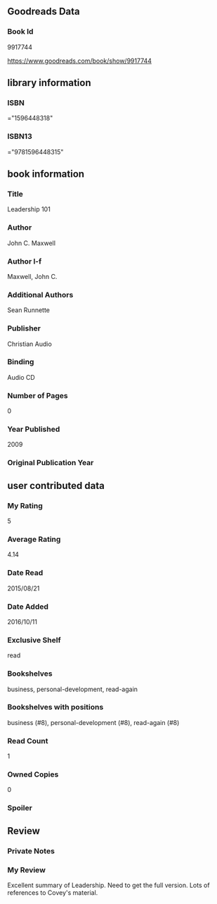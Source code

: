 <!-- This template shows how to bulk convert all columns of data into one markdown file -->
<!-- caveat: KeyError if there's a mismatch. Empty values output nothing -->

## Goodreads Data

### Book Id 

9917744

https://www.goodreads.com/book/show/9917744

## library information

### ISBN 
="1596448318"

### ISBN13 
="9781596448315"

## book information

### Title
Leadership 101

### Author 
John C. Maxwell

### Author l-f 
Maxwell, John C.

### Additional Authors
Sean Runnette

### Publisher 
Christian Audio

### Binding
Audio CD

### Number of Pages
0

### Year Published
2009

### Original Publication Year 


## user contributed data

### My Rating
5

### Average Rating
4.14

### Date Read
2015/08/21

### Date Added
2016/10/11

### Exclusive Shelf
read

### Bookshelves
business, personal-development, read-again

### Bookshelves with positions
business (#8), personal-development (#8), read-again (#8)

### Read Count
1

### Owned Copies
0

### Spoiler 


## Review

### Private Notes


### My Review
Excellent summary of Leadership. Need to get the full version. Lots of references to Covey's material.
